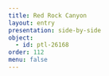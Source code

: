 ```yaml
---
title: Red Rock Canyon
layout: entry
presentation: side-by-side
object:
  - id: ptl-26168
order: 112
menu: false
---
```








